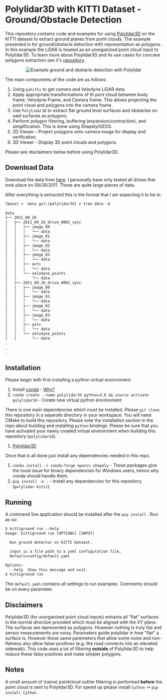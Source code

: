 # Polylidar3D with KITTI Dataset - Ground/Obstacle Detection

This repository contains code and examples for using [Polylidar3D](https://github.com/JeremyBYU/polylidar) on the KITTI dataset to extract ground planes from point clouds. The example presented is for ground/obstacle detection with representation as polygons.  In this example the LiDAR is treated as an *unorganized* point cloud input to Polylidar3D. To learn more about Polylidar3D and its use cases for concave polygons extraction see it's [repository](https://github.com/JeremyBYU/polylidar).

<p align="center">
<img src="assets/media/2011_09_26_0005_stacked.gif" alt="Example ground and obstacle detection with Polylidar" style="max-width:100%; ">
</p>

The main components of the code are as follows:

1. Using `pykitti` to get camera and Velodyne LiDAR data.
2. Apply appropriate transformations of th pont cloud between body frame, Velodyne Frame, and Camera frame. This allows projecting the point cloud and polygons into the camera frame.
3. Use `Polylidar3D` to extract flat ground level surfaces and obstacles on said surfaces as polygons.
4. Perform polygon filtering, buffering (expansion/contraction), and simplification. This is done using Shapely/GEOS.
5. 2D Viewer - Project polygons onto camera image for display and verification.
6. 3D Viewer - Display 3D point clouds and polygons.

Please see disclaimers below before using Polylidar3D.

## Download Data

Download the data from [here](http://www.cvlibs.net/datasets/kitti/raw_data.php). I personally have only tested all drives that took place on 09/26/2011. These are quite large pieces of data.

After everything is extracted this is the format that I am expecting it to be in:

```txt
(base) ➜  data git:(polylidar3d) ✗ tree data -d    
.
data
├── 2011_09_26
│   ├── 2011_09_26_drive_0001_sync
│   │   ├── image_00
│   │   │   └── data
│   │   ├── image_01
│   │   │   └── data
│   │   ├── image_02
│   │   │   └── data
│   │   ├── image_03
│   │   │   └── data
│   │   ├── oxts
│   │   │   └── data
│   │   └── velodyne_points
│   │       └── data
│   ├── 2011_09_26_drive_0002_sync
│   │   ├── image_00
│   │   │   └── data
│   │   ├── image_01
│   │   │   └── data
│   │   ├── image_02
│   │   │   └── data
│   │   ├── image_03
│   │   │   └── data
│   │   ├── oxts
│   │   │   └── data
│   │   └── velodyne_points
│   │       └── data
.
.
.

```

## Installation

Please begin with first installing a python virtual environment.

1. Install [conda](https://conda.io/projects/conda/en/latest/) - [Why?](https://medium.freecodecamp.org/why-you-need-python-environments-and-how-to-manage-them-with-conda-85f155f4353c)
2. `conda create --name polylidar3d python=3.6 && source activate polylidar3d` - Create new virtual python environment

There is one main dependencies which must be installed. Please `git clone` this repository in a separate directory in your workspace. You will need CMake to build this repository. Please note the installation section in the repo about building and *installing* `python` bindings. Please be sure that you have activated your newly created virtual environment when building this repository (`polylidar3d`).

1. [Polylidar3D](https://github.com/JeremyBYU/polylidar)

Once that is all done just install any dependencies needed in this repo.

1. `conda install -c conda-forge opencv shapely` - These packages give the most issue for binary dependencies for Windows users, hence why conda should handle them.
2. `pip install -e .` - Install any dependencies for this repository (`polylidar-kitti`).

## Running

A command line application should be installed after the `pip install` . Run as so:

```txt
$ kittiground run --help
Usage: kittiground run [OPTIONS] [INPUT]

  Run ground detector on KITTI Dataset.

  input is a file path to a yaml configuration file,
  Default=config/default.yaml

Options:
  --help  Show this message and exit.
$ kittiground run
```

The `default.yaml` contains all settings to run examples.  Comments should be on every parameter. 

## Disclaimers

Polylidar3D (for unorganized point cloud inputs) extracts all "flat" surfaces in the normal direction provided which must be aligned with the XY plane. The surfaces are represented as polygons. However nothing is truly flat and sensor measurements are noisy. Parameters guide polylidar in how "flat" a surface is. However these same paremeters that allow some noise and non-flatness also allow false-positives (e.g. the road connects into an elevated sidewalk). This code uses a lot of filtering **outside** of Polylidar3D to help reduce these false positives and make simpler polygons.  

## Notes

A small amount of (naive) pointcloud outlier filtering is performed __before__ the point cloud is sent to Polylidar3D. For speed up please install `Cython` -> `pip install Cython` .


<!-- ### Alternative Configs

```yaml
z_thresh: 0.15
norm_thresh_min: 0.98
bilateral_filter_normals(mesh, 5, 0.25, 0.25)
``` -->
